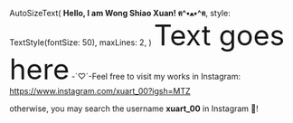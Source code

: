 AutoSizeText(
  **Hello, I am Wong Shiao Xuan! ฅ^•ﻌ•^ฅ**,
  style: TextStyle(fontSize: 50),
  maxLines: 2,
)
<span style="font-size:50;">Text goes here</span>
-`♡´-Feel free to visit my works in Instagram:
https://www.instagram.com/xuart_00?igsh=MTZ

otherwise, you may search the username **xuart_00** in Instagram 🔎!
